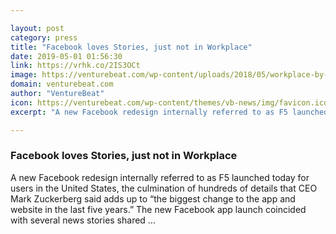 ```yaml
---

layout: post
category: press
title: "Facebook loves Stories, just not in Workplace"
date: 2019-05-01 01:56:30
link: https://vrhk.co/2IS3OCt
image: https://venturebeat.com/wp-content/uploads/2018/05/workplace-by-facebook.jpg?w=1200&strip=all
domain: venturebeat.com
author: "VentureBeat"
icon: https://venturebeat.com/wp-content/themes/vb-news/img/favicon.ico
excerpt: "A new Facebook redesign internally referred to as F5 launched today for users in the United States, the culmination of hundreds of details that CEO Mark Zuckerberg said adds up to “the biggest change to the app and website in the last five years.” The new Facebook app launch coincided with several news stories shared …"

---
```


### Facebook loves Stories, just not in Workplace

A new Facebook redesign internally referred to as F5 launched today for users in the United States, the culmination of hundreds of details that CEO Mark Zuckerberg said adds up to “the biggest change to the app and website in the last five years.” The new Facebook app launch coincided with several news stories shared …